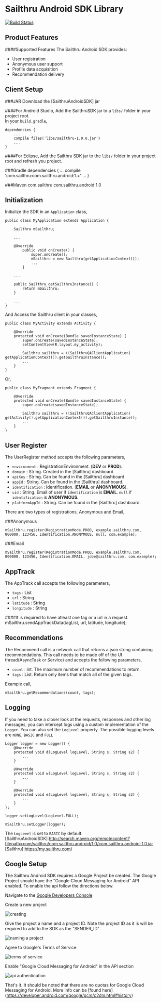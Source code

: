 Sailthru Android SDK Library
=======================

[![Build Status](https://travis-ci.org/sailthru/sailthru-mobile-android.svg?branch=master)](https://travis-ci.org/sailthru/sailthru-mobile-android)

Product Features
-----
####Supported Features
The Sailthru Android SDK provides:
*  User registration
*  Anonymous user support 
*  Profile data acquisition 
*  Recommendation delivery 


Client Setup
-----

###JAR
Download the [SailthruAndroidSDK] jar

####For Android Studio,
Add the SailthruSDK jar to a <code>libs/</code> folder in your project root.  
In your <code>build.gradle</code>,  

    dependencies {
        ...
        compile files('libs/sailthru-1.0.0.jar')
        ...
    }
    
####For Eclipse,
Add the Sailthru SDK jar to the <code>libs/</code> folder in your project root and refresh you project.
  
###Gradle
    dependencies {
            ...
            compile 'com.sailthru:com.sailthru.android:1.+'
            ...
        }
        
###Maven
    <dependency>
      <groupId>com.sailthru</groupId>
      <artifactId>com.sailthru.android</artifactId>
      <version>1.0</version>
    </dependency>

Initialization
---------------
Initialize the SDK in an <code>Application</code> class,
    
    public class MyApplication extends Application {
    
        Sailthru mSailthru;
        
        ...
        
        @Override
            public void onCreate() {
                super.onCreate();
                mSailthru = new Sailthru(getApplicationContext());
                ...
            }
            
        ...
        
        public Sailthru getSailthruInstance() {
            return mSailthru;
        }
        
        ...
    }
    
And Access the Sailthru client in your classes,
    
    public class MyActivity extends Activity {
    
        @Override
        protected void onCreate(Bundle savedInstanceState) {
            super.onCreate(savedInstanceState);
            setContentView(R.layout.my_activity);
            
            Sailthru sailthru = ((SailthruQAClientApplication) getApplicationContext()).getSailthruInstance();
            ...
        }
    }
    
Or,

    public class MyFragment extends Fragment {
        
        @Override
        protected void onCreate(Bundle savedInstanceState) {
            super.onCreate(savedInstanceState);
            
            Sailthru sailthru = ((SailthruQAClientApplication) getActivity().getApplicationContext()).getSailthruInstance();
            ...
        }
    }
    

User Register
---------------
The UserRegister method accepts the following parameters,

  - <code>environment</code>    : RegistrationEnvironment. (__DEV__ or __PROD__). 
  - <code>domain</code>         : String. Created in the [Sailthru] dashboard.
  - <code>apiKey</code>         : String. Can be found in the [Sailthru] dashboard. 
  - <code>appId</code>          : String. Can be found in the [Sailthru] dashboard.
  - <code>identification</code> : Identification. (__EMAIL__ or __ANONYMOUS__).
  - <code>uid</code>            : String. Email of user if <code>identification</code> is __EMAIL__. <code>null</code> if <code>identification</code> is __ANONYMOUS__.
  - <code>platformAppId</code>  : String. Can be found in the [Sailthru] dashboard. 
  
There are two types of registrations, Anonymous and Email,

###Anonymous
    
    mSailthru.register(RegistrationMode.PROD, example.sailthru.com, 000000, 123456, Identification.ANONYMOUS, null, com.example);
    
###Email

    mSailthru.register(RegistrationMode.PROD, example.sailthru.com, 000000, 123456, Identification.EMAIL, jdoe@sailthru.com, com.example);

AppTrack
-------------
The AppTrack call accepts the following parameters,  

  - <code>tags</code>      : List<String> 
  - <code>url</code>       : String
  - <code>latitude</code>  : String
  - <code>longitude</code> : String
  
####It is required to have atleast one tag or a url in a request.
    mSailthru.sendAppTrackData(tagList, url, latitude, longitude);


Recommendations
----------------
The Recommend call is a network call that returns a json string containing recommendations. This call 
needs to be made off of the UI thread(AsyncTask or Service) and accepts the following parameters,

  - <code>count</code> : int. The maximum number of recommendations to return.
  - <code>tags</code>  : List<String>. Return only items that match all of the given tags.

Example call,  

    mSailthru.getRecommendations(count, tags);  

Logging
----------
If you need to take a closer look at the requests, responses and other log messages, you can intercept logs using a custom implementation of the <code>Logger</code>. You can also set the <code>LogLevel</code> property. The possible logging levels are <code>NONE</code>, <code>BASIC</code> and <code>FULL</code>

    Logger logger = new Logger() {
        @Override
        protected void d(LogLevel logLevel, String s, String s2) {
            ...
        }

        @Override
        protected void w(LogLevel logLevel, String s, String s2) {
            ...
        }

        @Override
        protected void e(LogLevel logLevel, String s, String s2) {
            ...
        }
    };
    
    logger.setLogLevel(LogLevel.FULL);
    
    mSailthru.setLogger(logger);
  
The <code>LogLevel</code> is set to <code>BASIC</code> by default.
[SailthruAndroidSDK]:http://search.maven.org/remotecontent?filepath=com/sailthru/com.sailthru.android/1.0/com.sailthru.android-1.0.jar
[Sailthru]:https://my.sailthru.com/

Google Setup
-----

The Sailthru Android SDK requires a Google Project be created. The Google Project should have the "Google Cloud Messaging for Android" API enabled. To enable the api follow the directions below.

Navigate to the [Google Developers Console](https://console.developers.google.com/)

Create a new project

![creating](images/create.png)

Give the project a name and a project ID. Note the project ID as it is will be required to add to the SDK as the "SENDER_ID"


![naming a project](images/name_project.png)

Agree to Google's Terms of Service

![terms of service](images/tos.png)

Enable "Google Cloud Messaging for Android" in the API section


![api authentication](images/api_auth.png)

That's it. It should be noted  that there are no quotas for Google Cloud Messaging for Android. More info can be [found here] (https://developer.android.com/google/gcm/c2dm.html#history)
